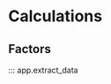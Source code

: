 # Calculations

## Factors

::: app.extract_data

<!-- ::: notebooks.extract_data.calculations.factors -->
